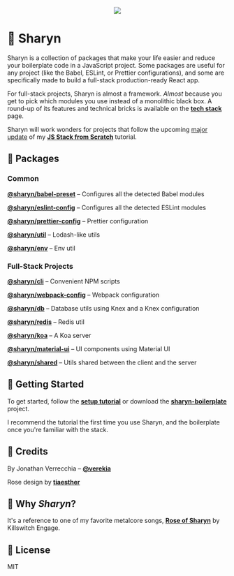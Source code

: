 <p align="center">
  <img src="https://user-images.githubusercontent.com/40995577/42487947-ea40d256-840b-11e8-8acc-50e62a3226b7.png">
</p>

# 🌹 Sharyn

Sharyn is a collection of packages that make your life easier and reduce your boilerplate code in a JavaScript project. Some packages are useful for any project (like the Babel, ESLint, or Prettier configurations), and some are specifically made to build a full-stack production-ready React app.

For full-stack projects, Sharyn is almost a framework. _Almost_ because you get to pick which modules you use instead of a monolithic black box. A round-up of its features and technical bricks is available on the [**tech stack**](https://github.com/sharynjs/sharyn/blob/master/docs/stack.md) page.

Sharyn will work wonders for projects that follow the upcoming [major update](https://github.com/verekia/js-stack-from-scratch/issues/255) of my [**JS Stack from Scratch**](https://github.com/verekia/js-stack-from-scratch) tutorial.

## 🌹 Packages

### Common

[**@sharyn/babel-preset**](https://github.com/sharynjs/sharyn/blob/master/packages/babel-preset/README.md) – Configures all the detected Babel modules

[**@sharyn/eslint-config**](https://github.com/sharynjs/sharyn/blob/master/packages/eslint-config/README.md) – Configures all the detected ESLint modules

[**@sharyn/prettier-config**](https://github.com/sharynjs/sharyn/blob/master/packages/prettier-config/README.md) – Prettier configuration

[**@sharyn/util**](https://github.com/sharynjs/sharyn/blob/master/packages/util/README.md) – Lodash-like utils

[**@sharyn/env**](https://github.com/sharynjs/sharyn/blob/master/packages/env/README.md) – Env util

### Full-Stack Projects

[**@sharyn/cli**](https://github.com/sharynjs/sharyn/blob/master/packages/cli/README.md) – Convenient NPM scripts

[**@sharyn/webpack-config**](https://github.com/sharynjs/sharyn/blob/master/packages/webpack-config/README.md) – Webpack configuration

[**@sharyn/db**](https://github.com/sharynjs/sharyn/blob/master/packages/db/README.md) – Database utils using Knex and a Knex configuration

[**@sharyn/redis**](https://github.com/sharynjs/sharyn/blob/master/packages/redis/README.md) – Redis util

[**@sharyn/koa**](https://github.com/sharynjs/sharyn/blob/master/packages/koa/README.md) – A Koa server

[**@sharyn/material-ui**](https://github.com/sharynjs/sharyn/blob/master/packages/material-ui/README.md) – UI components using Material UI

[**@sharyn/shared**](https://github.com/sharynjs/sharyn/blob/master/packages/shared/README.md) – Utils shared between the client and the server

## 🌹 Getting Started

To get started, follow the [**setup tutorial**](https://github.com/sharynjs/sharyn/blob/master/docs/1-setup-common.md) or download the [**sharyn-boilerplate**](https://github.com/sharynjs/sharyn-boilerplate) project.

I recommend the tutorial the first time you use Sharyn, and the boilerplate once you're familiar with the stack.

## 🌹 Credits

By Jonathan Verrecchia – [**@verekia**](https://github.com/verekia)

Rose design by [**tiaesther**](https://pngtree.com/tiaesther_4360?type=1)

## 🌹 Why _Sharyn_?

It's a reference to one of my favorite metalcore songs, [**Rose of Sharyn**](https://www.youtube.com/watch?v=PgMsACFMIq8) by Killswitch Engage.

## 🌹 License

MIT
